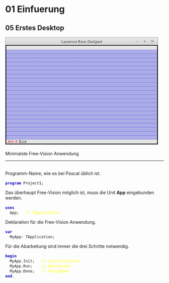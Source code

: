 <html>
    <b><h1>01 Einfuerung</h1></b>
    <b><h2>05 Erstes Desktop</h2></b>
<img src="image.png" alt="Selfhtml"><br><br>
Minimalste Free-Vision Anwendung<br>
<hr><br>
Programm-Name, wie es bei Pascal üblich ist.<br>
<pre><code><b><font color="0000BB">program</font></b> Project1;</code></pre>
Das überhaupt Free-Vision möglich ist, muss die Unit <b>App</b> eingebunden werden.<br>
<pre><code><b><font color="0000BB">uses</font></b>
  App;   <i><font color="#FFFF00">// TApplication</font></i></code></pre>
Deklaration für die Free-Vision Anwendung.<br>
<pre><code><b><font color="0000BB">var</font></b>
  MyApp: TApplication;</code></pre>
Für die Abarbeitung sind immer die drei Schritte notwendig.<br>
<pre><code><b><font color="0000BB">begin</font></b>
  MyApp.Init;   <i><font color="#FFFF00">// Inizialisieren</font></i>
  MyApp.Run;    <i><font color="#FFFF00">// Abarbeiten</font></i>
  MyApp.Done;   <i><font color="#FFFF00">// Freigeben</font></i>
<b><font color="0000BB">end</font></b>.</code></pre>
<br>
</html>
